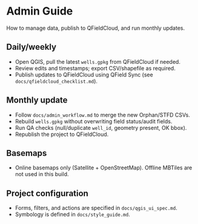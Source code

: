 # Admin Guide

How to manage data, publish to QFieldCloud, and run monthly updates.

## Daily/weekly
- Open QGIS, pull the latest `wells.gpkg` from QFieldCloud if needed.
- Review edits and timestamps; export CSV/shapefile as required.
- Publish updates to QFieldCloud using QField Sync (see `docs/qfieldcloud_checklist.md`).

## Monthly update
- Follow `docs/admin_workflow.md` to merge the new Orphan/STFD CSVs.
- Rebuild `wells.gpkg` without overwriting field status/audit fields.
- Run QA checks (null/duplicate `well_id`, geometry present, OK bbox).
- Republish the project to QFieldCloud.

## Basemaps
- Online basemaps only (Satellite + OpenStreetMap). Offline MBTiles are not used in this build.

## Project configuration
- Forms, filters, and actions are specified in `docs/qgis_ui_spec.md`.
- Symbology is defined in `docs/style_guide.md`.
